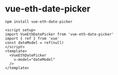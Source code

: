 # vue-eth-date-picker

<pre>
<code id="code-block">npm install vue-eth-date-picker</code>
</pre>
```
<script setup>
import VueEthDatePicker from 'vue-eth-date-picker'
import { ref } from 'vue'
const dateModel = ref(null)
</script>
<template>
  <VueEthDatePicker
    v-model="dateModel"
  />
</template>
```
